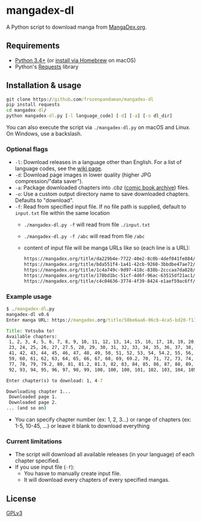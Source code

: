 # mangadex-dl

A Python script to download manga from [MangaDex.org](https://mangadex.org/).

## Requirements

* [Python 3.4+](https://www.python.org/downloads/) (or [install via Homebrew](https://docs.python-guide.org/starting/install3/osx/) on macOS)
* Python's [Requests](https://docs.python-requests.org/en/latest/) library

## Installation & usage

```cmd
git clone https://github.com/frozenpandaman/mangadex-dl
pip install requests
cd mangadex-dl/
python mangadex-dl.py [-l language_code] [-d] [-a] [-o dl_dir]
```

You can also execute the script via `./mangadex-dl.py` on macOS and Linux. On Windows, use a backslash.

### Optional flags

* `-l`: Download releases in a language other than English. For a list of language codes, see the [wiki page](https://github.com/frozenpandaman/mangadex-dl/wiki/language-codes).
* `-d`: Download page images in lower quality (higher JPG compression/"data saver").
* `-a`: Package downloaded chapters into .cbz ([comic book archive](https://en.wikipedia.org/wiki/Comic_book_archive)) files.
* `-o`: Use a custom output directory name to save downloaded chapters. Defaults to "download".
* `-f`: Read from specified input file. If no file path is supplied, default to `input.txt` file within the same location
  * `./mangadex-dl.py -f` will read from file `./input.txt`
  * `./mangadex-dl.py -f /abc` will read from file `/abc`
  * content of input file will be manga URLs like so (each line is a URL):

    ```txt
    https://mangadex.org/title/da229b4e-7722-40e2-8c0b-4def041fe884/tegami-bachi
    https://mangadex.org/title/bda551f4-1a41-42cb-9260-3bbdbe47ae72/naka-no-warui-iinazuke-no-hanashi
    https://mangadex.org/title/1c4a749c-9d97-418c-838b-2cccaa7da828/yae-no-sakura
    https://mangadex.org/title/178bd1bc-51cf-4d6f-96ac-63515df21ac1/hawkwood
    https://mangadex.org/title/c4c04636-3774-4f39-8424-e1aef59ac6ff/the-mermaid-princess-s-guilty-meal
    ```

### Example usage

```cmd
$ ./mangadex-dl.py
mangadex-dl v0.6
Enter manga URL: https://mangadex.org/title/58be6aa6-06cb-4ca5-bd20-f1392ce451fb/yotsuba-to

Title: Yotsuba to!
Available chapters:
 1, 2, 3, 4, 5, 6, 7, 8, 9, 10, 11, 12, 13, 14, 15, 16, 17, 18, 19, 20, 21, 22,
 23, 24, 25, 26, 27, 27.5, 28, 29, 30, 31, 32, 33, 34, 35, 36, 37, 38, 39, 40,
 41, 42, 43, 44, 45, 46, 47, 48, 49, 50, 51, 52, 53, 54, 54.2, 55, 56, 57, 58,
 59, 60, 61, 62, 63, 64, 65, 66, 67, 68, 69, 69.2, 70, 71, 72, 73, 74, 75, 76,
 77, 78, 79, 79.2, 80, 81, 81.2, 81.3, 82, 83, 84, 85, 86, 87, 88, 89, 90, 91,
 92, 93, 94, 95, 96, 97, 98, 99, 100, 100, 100, 101, 102, 103, 104, 105

Enter chapter(s) to download: 1, 4-7

Downloading chapter 1...
 Downloaded page 1.
 Downloaded page 2.
... (and so on)
```

* You can specify chapter number (ex: 1, 2, 3...) or range of chapters (ex: 1-5, 10-45, ...) or leave it blank to download everything

### Current limitations

* The script will download all available releases (in your language) of each chapter specified.
* If you use input file (`-f`):
  * You hasve to manually create input file.
  * It will download every chapters of every specified mangas.

## License

[GPLv3](https://www.gnu.org/licenses/gpl-3.0.html)